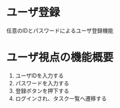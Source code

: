 # ユーザ登録
任意のIDとパスワードによるユーザ登録機能

# ユーザ視点の機能概要
1. ユーザIDを入力する
2. パスワードを入力する
3. 登録ボタンを押下する
4. ログインされ、タスク一覧へ遷移する
